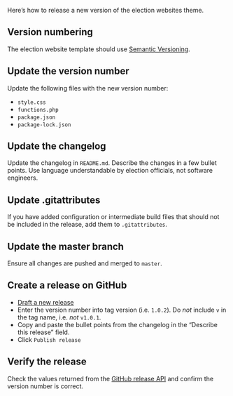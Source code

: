 Here’s how to release a new version of the election websites theme.

## Version numbering

The election website template should use [Semantic Versioning](https://semver.org/).

## Update the version number

Update the following files with the new version number:

* `style.css`
* `functions.php`
* `package.json`
* `package-lock.json`

## Update the changelog

Update the changelog in `README.md`. Describe the changes in a few bullet points. Use language understandable by election officials, not software engineers.

## Update .gitattributes

If you have added configuration or intermediate build files that should not be included in the release, add them to `.gitattributes`.

## Update the master branch

Ensure all changes are pushed and merged to `master`.

## Create a release on GitHub

* [Draft a new release](https://github.com/CTCL/election-websites/releases/new)
* Enter the version number into tag version (i.e. `1.0.2`). Do _not_ include `v` in the tag name, i.e. _not_ `v1.0.1`.
* Copy and paste the bullet points from the changelog in the “Describe this release” field.
* Click `Publish release`

## Verify the release

Check the values returned from the [GitHub release API](https://api.github.com/repos/CTCL/election-websites/releases/latest) and confirm the version number is correct.
